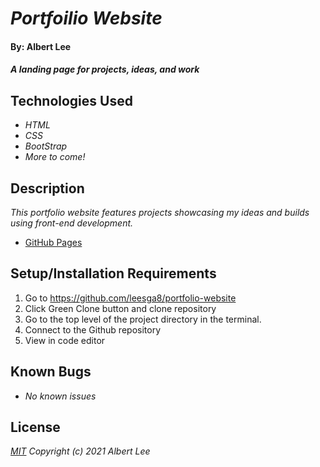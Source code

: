 # _Portfoilio Website_

#### By: **Albert Lee**

#### _A landing page for projects, ideas, and work_

## Technologies Used

* _HTML_
* _CSS_
* _BootStrap_
* _More to come!_

## Description

_This portfolio website features projects showcasing my ideas and builds using front-end development._

* [GitHub Pages](https://leesga8.github.io/portfolio-website/)

## Setup/Installation Requirements

1. Go to https://github.com/leesga8/portfolio-website
2. Click Green Clone button and clone repository
3. Go to the top level of the project directory in the terminal.
4. Connect to the Github repository
5. View in code editor

## Known Bugs

* _No known issues_

## License

_[MIT](https://opensource.org/licenses/MIT) Copyright (c) 2021 Albert Lee_